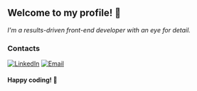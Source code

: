 ## Welcome to my profile! 👋

*I'm a results-driven front-end developer with an eye for detail.*

### Contacts

<a href="https://www.linkedin.com/in/denys-petryniak/" target="_blank"><img src="https://img.shields.io/badge/LinkedIn-0077B5?style=flat&logo=linkedin&logoColor=white" alt="LinkedIn"></a>
<a href="mailto:denys.petryniak@gmail.com" target="_blank"><img src="https://img.shields.io/badge/Email-D14836?style=flat&logo=gmail&logoColor=white" alt="Email"></a>

#### Happy coding! 🚀

<!--
**denys-petryniak/denys-petryniak** is a ✨ _special_ ✨ repository because its `README.md` (this file) appears on your GitHub profile.

Here are some ideas to get you started:

- 🔭 I’m currently working on ...
- 🌱 I’m currently learning ...
- 👯 I’m looking to collaborate on ...
- 🤔 I’m looking for help with ...
- 💬 Ask me about ...
- 📫 How to reach me: ...
- 😄 Pronouns: ...
- ⚡ Fun fact: ...
-->
